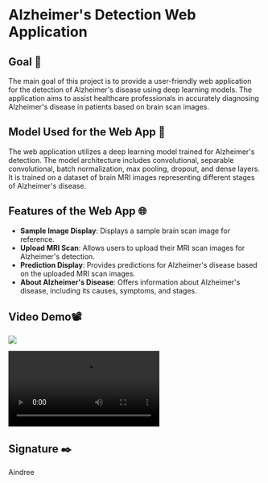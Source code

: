 # Alzheimer's Detection Web Application

## Goal 🎯
The main goal of this project is to provide a user-friendly web application for the detection of Alzheimer's disease using deep learning models. The application aims to assist healthcare professionals in accurately diagnosing Alzheimer's disease in patients based on brain scan images.

## Model Used for the Web App 🧮
The web application utilizes a deep learning model trained for Alzheimer's detection. The model architecture includes convolutional, separable convolutional, batch normalization, max pooling, dropout, and dense layers. It is trained on a dataset of brain MRI images representing different stages of Alzheimer's disease.


## Features of the Web App 🌐
- **Sample Image Display**: Displays a sample brain scan image for reference.
- **Upload MRI Scan**: Allows users to upload their MRI scan images for Alzheimer's detection.
- **Prediction Display**: Provides predictions for Alzheimer's disease based on the uploaded MRI scan images.
- **About Alzheimer's Disease**: Offers information about Alzheimer's disease, including its causes, symptoms, and stages.

## Video Demo📽️
[![](https://github.com/aindree-2005/DL-Simplified/blob/a6096b2a7397a27a5ceff3c1a56a0e6bb71b0752/Alzheimers%20Detection/Web-App/thumbnail.png)](https://github.com/aindree-2005/DL-Simplified/blob/282943489b95efc5bcfccfb65c2fbba5d78b856b/Alzheimers%20Detection/Web-App/demo.mp4)

<video controls src="https://github.com/aindree-2005/DL-Simplified/blob/282943489b95efc5bcfccfb65c2fbba5d78b856b/Alzheimers%20Detection/Web-App/demo.mp4" title="Title"></video>


## Signature ✒️
Aindree
